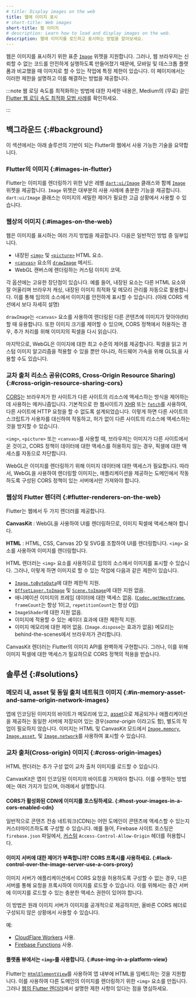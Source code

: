 ```yaml
---
# title: Display images on the web
title: 웹에 이미지 표시
# short-title: Web images
short-title: 웹 이미지
# description: Learn how to load and display images on the web.
description: 웹에 이미지를 로드하고 표시하는 방법을 알아보세요.
---
```


웹은 이미지를 표시하기 위한 표준 [`Image`][] 위젯을 지원합니다. 
그러나, 웹 브라우저는 신뢰할 수 없는 코드를 안전하게 실행하도록 만들어졌기 때문에, 
모바일 및 데스크톱 플랫폼과 비교했을 때 이미지로 할 수 있는 작업에 특정 제한이 있습니다. 
이 페이지에서는 이러한 제한을 설명하고 이를 해결하는 방법을 제공합니다.

[`Image`]: {{site.api}}/flutter/widgets/Image-class.html

:::note
웹 로딩 속도를 최적화하는 방법에 대한 자세한 내용은, 
Medium의 (무료) 글인 [Flutter 웹 로딩 속도 최적화 모범 사례][article]를 확인하세요.

[article]: {{site.flutter-medium}}/best-practices-for-optimizing-flutter-web-loading-speed-7cc0df14ce5c
:::

## 백그라운드 {:#background}

이 섹션에서는 아래 솔루션의 기반이 되는 Flutter와 웹에서 사용 가능한 기술을 요약합니다.

### Flutter의 이미지 {:#images-in-flutter}

Flutter는 이미지를 렌더링하기 위한 낮은 레벨 [`dart:ui/Image`][] 클래스와 함께 [`Image`][] 위젯을 제공합니다. 
`Image` 위젯은 대부분의 사용 사례에 충분한 기능을 제공합니다. 
`dart:ui/Image` 클래스는 이미지의 세밀한 제어가 필요한 고급 상황에서 사용할 수 있습니다.

[`dart:ui/Image`]: {{site.api}}/flutter/dart-ui/Image-class.html

### 웹상의 이미지 {:#images-on-the-web}

웹은 이미지를 표시하는 여러 가지 방법을 제공합니다. 다음은 일반적인 방법 중 일부입니다.

- 내장된 [`<img>`][] 및 [`<picture>`][] HTML 요소.
- [`<canvas>`][] 요소의 [`drawImage`][] 메서드.
- WebGL 캔버스에 렌더링하는 커스텀 이미지 코덱.

각 옵션에는 고유한 장단점이 있습니다. 
예를 들어, 내장된 요소는 다른 HTML 요소와 잘 어울리며 브라우저 캐싱, 내장된 이미지 최적화 및 메모리 관리를 자동으로 활용합니다. 
이를 통해 임의의 소스에서 이미지를 안전하게 표시할 수 있습니다. (아래 CORS 섹션에서 보다 자세히 설명) 

`drawImage`는 `<canvas>` 요소를 사용하여 렌더링된 다른 콘텐츠에 이미지가 맞아야(fit) 할 때 유용합니다. 
또한 이미지 크기를 제어할 수 있으며, CORS 정책에서 허용하는 경우, 추가 처리를 위해 이미지의 픽셀을 다시 읽습니다. 

마지막으로, WebGL은 이미지에 대한 최고 수준의 제어를 제공합니다. 
픽셀을 읽고 커스텀 이미지 알고리즘을 적용할 수 있을 뿐만 아니라, 하드웨어 가속을 위해 GLSL을 사용할 수도 있습니다.

[`<img>`]: https://developer.mozilla.org/docs/Web/HTML/Element/img
[`<picture>`]: https://developer.mozilla.org/docs/Web/HTML/Element/picture
[`drawImage`]: https://developer.mozilla.org/docs/Web/API/CanvasRenderingContext2D/drawImage
[`<canvas>`]: https://developer.mozilla.org/docs/Web/HTML/Element/canvas

### 교차 출처 리소스 공유(CORS, Cross-Origin Resource Sharing) {:#cross-origin-resource-sharing-cors}

[CORS][]는 브라우저가 한 사이트가 다른 사이트의 리소스에 액세스하는 방식을 제어하는 ​​데 사용하는 메커니즘입니다. 
기본적으로 한 웹사이트가 [XHR][] 또는 [`fetch`][]를 사용하여, 
다른 사이트에 HTTP 요청을 할 수 없도록 설계되었습니다. 
이렇게 하면 다른 사이트의 스크립트가 사용자를 대신하여 작동하고, 
허가 없이 다른 사이트의 리소스에 액세스하는 것을 방지할 수 있습니다.

`<img>`, `<picture>` 또는 `<canvas>`를 사용할 때, 
브라우저는 이미지가 다른 사이트에서 온 것이고, 
CORS 정책이 데이터에 대한 액세스를 허용하지 않는 경우, 
픽셀에 대한 액세스를 자동으로 차단합니다.

WebGL은 이미지를 렌더링하기 위해 이미지 데이터에 대한 액세스가 필요합니다. 
따라서, WebGL을 사용하여 렌더링할 이미지는, 
애플리케이션을 제공하는 도메인에서 작동하도록 구성된 CORS 정책이 있는 서버에서만 가져와야 합니다.

[CORS]: https://developer.mozilla.org/docs/Web/HTTP/CORS
[XHR]: https://developer.mozilla.org/docs/Web/API/XMLHttpRequest
[`fetch`]: https://developer.mozilla.org/docs/Web/API/Fetch_API/Using_Fetch

### 웹상의 Flutter 렌더러 {:#flutter-renderers-on-the-web}

Flutter는 웹에서 두 가지 렌더러를 제공합니다.

**CanvasKit**
: WebGL을 사용하여 UI를 렌더링하므로, 이미지 픽셀에 액세스해야 합니다.

**HTML**
: HTML, CSS, Canvas 2D 및 SVG를 조합하여 UI를 렌더링합니다. 
  `<img>` 요소를 사용하여 이미지를 렌더링합니다.

HTML 렌더러는 `<img>` 요소를 사용하므로 임의의 소스에서 이미지를 표시할 수 있습니다. 
그러나, 이렇게 하면 이미지로 할 수 있는 작업에 다음과 같은 제한이 있습니다.

* [`Image.toByteData`][]에 대한 제한적 지원.
* [`OffsetLayer.toImage`][] 및 [`Scene.toImage`][]에 대한 지원 없음.
* 애니메이션 이미지의 프레임 데이터에 대한 액세스 없음.
  ([`Codec.getNextFrame`][], `frameCount`는 항상 1이고, `repetitionCount`는 항상 0임)
* `ImageShader`에 대한 지원 없음.
* 이미지에 적용할 수 있는 셰이더 효과에 대한 제한적 지원.
* 이미지 메모리에 대한 제어 없음. (`Image.dispose`는 효과가 없음)
  메모리는 behind-the-scenes에서 브라우저가 관리합니다.

CanvasKit 렌더러는 Flutter의 이미지 API를 완벽하게 구현합니다. 
그러나, 이를 위해 이미지 픽셀에 대한 액세스가 필요하므로 CORS 정책의 적용을 받습니다.

[`Image.toByteData`]: {{site.api}}/flutter/dart-ui/Image/toByteData.html
[`OffsetLayer.toImage`]: {{site.api}}/flutter/rendering/OffsetLayer/toImage.html
[`Scene.toImage`]: {{site.api}}/flutter/dart-ui/Scene/toImage.html
[`Codec.getNextFrame`]: {{site.api}}/flutter/dart-ui/Codec/getNextFrame.html

## 솔루션 {:#solutions}

### 메모리 내, asset 및 동일 출처 네트워크 이미지 {:#in-memory-asset-and-same-origin-network-images}

앱에 인코딩된 이미지의 바이트가 메모리에 있고, 
[asset][]으로 제공되거나 애플리케이션을 제공하는 동일한 서버에 저장되어 있는 경우(_same-origin_ 이라고도 함), 
별도의 작업이 필요하지 않습니다. 
이미지는 HTML 및 CanvasKit 모드에서 [`Image.memory`][], [`Image.asset`][], 
및 [`Image.network`][]를 사용하여 표시할 수 있습니다.

[asset]: /ui/assets/assets-and-images
[`Image.memory`]: {{site.api}}/flutter/widgets/Image/Image.memory.html
[`Image.asset`]: {{site.api}}/flutter/widgets/Image/Image.asset.html
[`Image.network`]: {{site.api}}/flutter/widgets/Image/Image.network.html

### 교차 출처(Cross-origin) 이미지 {:#cross-origin-images}

HTML 렌더러는 추가 구성 없이 교차 출처 이미지를 로드할 수 있습니다.

CanvasKit은 앱이 인코딩된 이미지의 바이트를 가져와야 합니다. 
이를 수행하는 방법에는 여러 가지가 있으며, 아래에서 설명합니다.

#### CORS가 활성화된 CDN에 이미지를 호스팅하세요. {:#host-your-images-in-a-cors-enabled-cdn}

일반적으로 콘텐츠 전송 네트워크(CDN)는 어떤 도메인이 콘텐츠에 액세스할 수 있는지 커스터마이즈하도록 구성할 수 있습니다. 
예를 들어, Firebase 사이트 호스팅은 `firebase.json` 파일에서, 
[커스텀][custom-header] `Access-Control-Allow-Origin` 헤더를 허용합니다.

[custom-header]: {{site.firebase}}/docs/hosting/full-config#headers

#### 이미지 서버에 대한 제어가 부족합니까? CORS 프록시를 사용하세요. {:#lack-control-over-the-image-server-use-a-cors-proxy}

이미지 서버가 애플리케이션에서 CORS 요청을 허용하도록 구성할 수 없는 경우, 
다른 서버를 통해 요청을 프록시하여 이미지를 로드할 수 있습니다. 
이를 위해서는 중간 서버에 이미지를 로드할 수 있는 충분한 액세스 권한이 있어야 합니다.

이 방법은 원래 이미지 서버가 이미지를 공개적으로 제공하지만, 
올바른 CORS 헤더로 구성되지 않은 상황에서 사용할 수 있습니다.

예:

* [CloudFlare Workers][] 사용.
* [Firebase Functions][] 사용.

[CloudFlare Workers]: https://developers.cloudflare.com/workers/examples/cors-header-proxy
[Firebase Functions]: {{site.github}}/7kfpun/cors-proxy

#### 플랫폼 뷰에서는 `<img>`를 사용합니다. {:#use-img-in-a-platform-view}

Flutter는 [`HtmlElementView`][]를 사용하여 앱 내부에 HTML을 임베드하는 것을 지원합니다. 
이를 사용하여 다른 도메인의 이미지를 렌더링하기 위한 `<img>` 요소를 만듭니다. 
그러나 [웹의 Flutter 렌더러][Flutter renderers on the web]에서 설명한 제한 사항이 있다는 점을 명심하세요.

[`HtmlElementView`]: {{site.api}}/flutter/widgets/HtmlElementView-class.html
[Flutter renderers on the web]: #flutter-renderers-on-the-web
